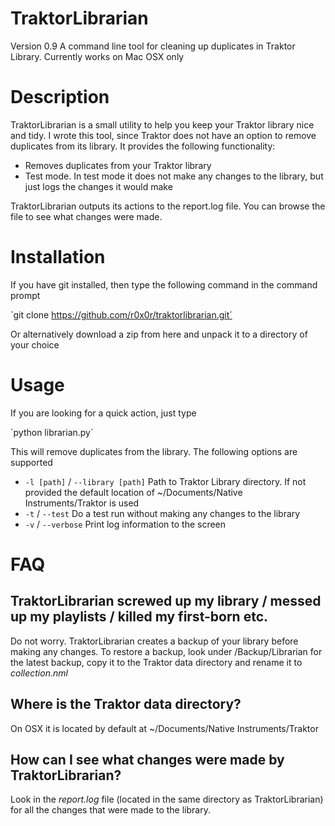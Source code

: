 # TraktorLibrarian 
Version 0.9
A command line tool for cleaning up duplicates in Traktor Library. Currently works on Mac OSX only

# Description
TraktorLibrarian is a small utility to help you keep your Traktor library nice and tidy. I wrote this tool, since Traktor does not have an option to remove duplicates from its library. It provides the following functionality:

* Removes duplicates from your Traktor library
* Test mode. In test mode it does not make any changes to the library, but just logs the changes it would make

TraktorLibrarian outputs its actions to the report.log file. You can browse the file to see what changes were made.

# Installation

If you have git installed, then type the following command in the command prompt

`git clone https://github.com/r0x0r/traktorlibrarian.git´

Or alternatively download a zip from here and unpack it to a directory of your choice

# Usage

If you are looking for a quick action, just type 

`python librarian.py´

This will remove duplicates from the library. The following options are supported

- `-l [path]` / `--library [path]` Path to Traktor Library directory. If not provided the default location of ~/Documents/Native Instruments/Traktor <latest version>  is used 
- `-t` / `--test` Do a test run without making any changes to the library
- `-v` / `--verbose` Print log information to the screen 


# FAQ

## TraktorLibrarian screwed up my library / messed up my playlists / killed my first-born etc.

Do not worry. TraktorLibrarian creates a backup of your library before making any changes. To restore a backup, look under <Traktor data directory>/Backup/Librarian for the latest backup, copy it to the Traktor data directory and rename it to *collection.nml*

## Where is the Traktor data directory?

On OSX it is located by default at ~/Documents/Native Instruments/Traktor <ver> 

## How can I see what changes were made by TraktorLibrarian?

Look in the *report.log* file (located in the same directory as TraktorLibrarian) for all the changes that were made to the library.




